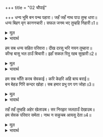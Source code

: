 +++
title = "02 चौपाई"

+++
धन्य भूमि बन पन्थ पहारा। जहँ जहँ नाथ पाउ तुम्ह धारा॥  
धन्य बिहग मृग काननचारी। सफल जनम भए तुम्हहि निहारी॥1॥  

<details><summary>मूल</summary>

धन्य भूमि बन पन्थ पहारा। जहँ जहँ नाथ पाउ तुम्ह धारा॥  
धन्य बिहग मृग काननचारी। सफल जनम भए तुम्हहि निहारी॥1॥  
</details>

<details><summary>भावार्थ</summary>

हे नाथ! जहाँ-जहाँ आपने अपने चरण रखे हैं, वे पृथ्वी, वन, मार्ग और पहाड धन्य हैं, वे वन में विचरने वाले पक्षी और पशु धन्य हैं, जो आपको देखकर सफल जन्म हो गए॥1॥  
</details>

हम सब धन्य सहित परिवारा। दीख दरसु भरि नयन तुम्हारा॥  
कीन्ह बासु भल ठाउँ बिचारी। इहाँ सकल रितु रहब सुखारी॥2॥  

<details><summary>मूल</summary>

हम सब धन्य सहित परिवारा। दीख दरसु भरि नयन तुम्हारा॥  
कीन्ह बासु भल ठाउँ बिचारी। इहाँ सकल रितु रहब सुखारी॥2॥  
</details>

<details><summary>भावार्थ</summary>

हम सब भी अपने परिवार सहित धन्य हैं, जिन्होन्ने नेत्र भरकर आपका दर्शन किया। आपने बडी अच्छी जगह विचारकर निवास किया है। यहाँ सभी ऋतुओं में आप सुखी रहिएगा॥2॥  
</details>

हम सब भाँति करब सेवकाई। करि केहरि अहि बाघ बराई॥  
बन बेहड गिरि कन्दर खोहा। सब हमार प्रभु पग पग जोहा॥3॥  

<details><summary>मूल</summary>

हम सब भाँति करब सेवकाई। करि केहरि अहि बाघ बराई॥  
बन बेहड गिरि कन्दर खोहा। सब हमार प्रभु पग पग जोहा॥3॥  
</details>

<details><summary>भावार्थ</summary>

हम लोग सब प्रकार से हाथी, सिंह, सर्प और बाघों से बचाकर आपकी सेवा करेङ्गे। हे प्रभो! यहाँ के बीहड वन, पहाड, गुफाएँ और खोह (दर्रे) सब पग-पग हमारे देखे हुए हैं॥3॥  
</details>

तहँ तहँ तुम्हहि अहेर खेलाउब। सर निरझर जलठाउँ देखाउब॥  
हम सेवक परिवार समेता। नाथ न सकुचब आयसु देता॥4॥  

<details><summary>मूल</summary>

तहँ तहँ तुम्हहि अहेर खेलाउब। सर निरझर जलठाउँ देखाउब॥  
हम सेवक परिवार समेता। नाथ न सकुचब आयसु देता॥4॥  
</details>

<details><summary>भावार्थ</summary>

हम वहाँ-वहाँ (उन-उन स्थानों में) आपको शिकार खिलाएँगे और तालाब, झरने आदि जलाशयों को दिखाएँगे। हम कुटुम्ब समेत आपके सेवक हैं। हे नाथ! इसलिए हमें आज्ञा देने में सङ्कोच न कीजिए॥4॥  
</details>

